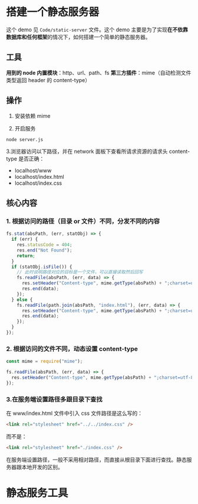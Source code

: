 # 搭建一个静态服务器

这个 demo 见 `Code/static-server` 文件。这个 demo 主要是为了实现**在不依靠数据库和任何框架**的情况下，如何搭建一个简单的静态服务器。

## 工具

**用到的 node 内置模块**：http、url、path、fs
**第三方插件**：mime（自动检测文件类型返回 header 的 content-type）

## 操作

1. 安装依赖 mime

2. 开启服务

```
node server.js
```

3.浏览器访问以下路径，并在 network 面板下查看所请求资源的请求头 content-type 是否正确：

- localhost/www
- localhost/index.html
- localhost/index.css

## 核心内容

### 1. 根据访问的路径（目录 or 文件）不同，分发不同的内容

```js
fs.stat(absPath, (err, statObj) => {
  if (err) {
    res.statusCode = 404;
    res.end("Not Found");
    return;
  }
  if (statObj.isFile()) {
    // 此时说明路径对应的目标是一个文件，可以直接读取然后回写
    fs.readFile(absPath, (err, data) => {
      res.setHeader("Content-type", mime.getType(absPath) + ";charset=utf-8");
      res.end(data);
    });
  } else {
    fs.readFile(path.join(absPath, "index.html"), (err, data) => {
      res.setHeader("Content-type", mime.getType(absPath) + ";charset=utf-8");
      res.end(data);
    });
  }
});
```

### 2. 根据访问的文件不同，动态设置 content-type

```js
const mime = require("mime");

fs.readFile(absPath, (err, data) => {
  res.setHeader("Content-type", mime.getType(absPath) + ";charset=utf-8");
});
```

### 3.在服务端设置路径多跟目录下查找

在 www/index.html 文件中引入 css 文件路径是这么写的：

```html
<link rel="stylesheet" href="../../index.css" />
```

而不是：

```html
<link rel="stylesheet" href="./index.css" />
```

在服务端设置路径，一般不采用相对路径，而直接从根目录下面进行查找。静态服务器跟本地开发的区别。

# 静态服务工具
